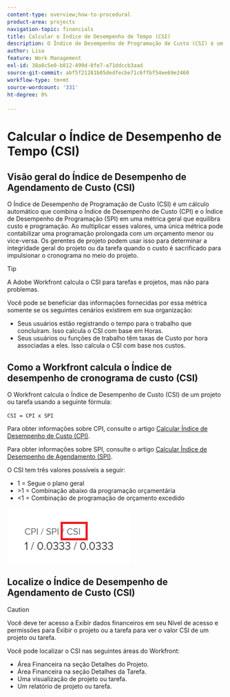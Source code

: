 ```yaml
---
content-type: overview;how-to-procedural
product-area: projects
navigation-topic: financials
title: Calcular o Índice de Desempenho de Tempo (CSI)
description: O Índice de Desempenho de Programação de Custo (CSI) é um cálculo automático que combina o Índice de Desempenho de Custo (CPI) e o Índice de Desempenho de Programação (SPI) em uma métrica geral que equilibra custo e programação.
author: Lisa
feature: Work Management
exl-id: 38a8c5e0-b812-499d-8fe7-a71ddccb3aad
source-git-commit: abf5f21281b05dedfecbe71c6ffbf54ee69e2460
workflow-type: tm+mt
source-wordcount: '331'
ht-degree: 0%

---
```


# Calcular o Índice de Desempenho de Tempo (CSI)

<!-- Audited: 6/2025 -->

<!--
<p data-mc-conditions="QuicksilverOrClassic.Draft mode">(NOTE: Linked to the product. Do not change link.) </p>
-->

## Visão geral do Índice de Desempenho de Agendamento de Custo (CSI)

O Índice de Desempenho de Programação de Custo (CSI) é um cálculo automático que combina o Índice de Desempenho de Custo (CPI) e o Índice de Desempenho de Programação (SPI) em uma métrica geral que equilibra custo e programação. Ao multiplicar esses valores, uma única métrica pode contabilizar uma programação prolongada com um orçamento menor ou vice-versa. Os gerentes de projeto podem usar isso para determinar a integridade geral do projeto ou da tarefa quando o custo é sacrificado para impulsionar o cronograma no meio do projeto.

>[!TIP]
>
>A Adobe Workfront calcula o CSI para tarefas e projetos, mas não para problemas.

Você pode se beneficiar das informações fornecidas por essa métrica somente se os seguintes cenários existirem em sua organização:

* Seus usuários estão registrando o tempo para o trabalho que concluíram. Isso calcula o CSI com base em Horas.
* Seus usuários ou funções de trabalho têm taxas de Custo por hora associadas a eles. Isso calcula o CSI com base nos custos.

## Como a Workfront calcula o Índice de desempenho de cronograma de custo (CSI)

O Workfront calcula o Índice de Desempenho de Custo (CSI) de um projeto ou tarefa usando a seguinte fórmula:

`CSI = CPI x SPI`

Para obter informações sobre CPI, consulte o artigo [Calcular Índice de Desempenho de Custo (CPI)](../../../manage-work/projects/project-finances/calculate-cpi.md).

Para obter informações sobre SPI, consulte o artigo [Calcular Índice de Desempenho de Agendamento (SPI)](../../../manage-work/projects/project-finances/calculate-spi.md).

O CSI tem três valores possíveis a seguir:

* 1 = Segue o plano geral
* \>1 = Combinação abaixo da programação orçamentária
* &lt;1 = Combinação de programação de orçamento excedido

![CSI](assets/csi-highlighted.png)

## Localize o Índice de Desempenho de Agendamento de Custo (CSI)

>[!CAUTION]
>
>Você deve ter acesso a Exibir dados financeiros em seu Nível de acesso e permissões para Exibir o projeto ou a tarefa para ver o valor CSI de um projeto ou tarefa.

Você pode localizar o CSI nas seguintes áreas do Workfront:

* Área Financeira na seção Detalhes do Projeto.
* Área Financeira na seção Detalhes da Tarefa.
* Uma visualização de projeto ou tarefa.
* Um relatório de projeto ou tarefa.
